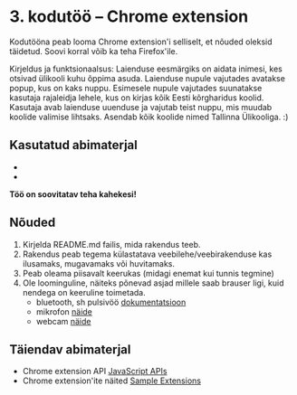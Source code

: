 # 3. kodutöö – Chrome extension

Kodutööna peab looma Chrome extension'i selliselt, et nõuded oleksid täidetud. Soovi korral võib ka teha Firefox'ile.

Kirjeldus ja funktsionaalsus:
Laienduse eesmärgiks on aidata inimesi, kes otsivad ülikooli kuhu õppima asuda.
Laienduse nupule vajutades avatakse popup, kus on kaks nuppu. Esimesele nupule vajutades suunatakse kasutaja rajaleidja lehele, kus on kirjas kõik Eesti kõrgharidus koolid. Kasutaja avab laienduse uuenduse ja vajutab teist nuppu, mis muudab koolide valimise lihtsaks. Asendab kõik koolide nimed Tallinna Ülikooliga. :)

## Kasutatud abimaterjal
-
-
 

**Töö on soovitatav teha kahekesi!**

## Nõuded

1. Kirjelda README.md failis, mida rakendus teeb. 
1. Rakendus peab tegema külastatava veebilehe/veebirakenduse kas ilusamaks, mugavamaks või huvitamaks.
1. Peab oleama piisavalt keerukas (midagi enemat kui tunnis tegmine)
1. Ole loominguline, näiteks põnevad asjad millele saab brauser ligi, kuid nendega on keeruline toimetada.
    - bluetooth, sh pulsivöö [dokumentatsioon](https://developers.google.com/web/updates/2015/07/interact-with-ble-devices-on-the-web)
    - mikrofon [näide](https://www.talater.com/annyang/)
    - webcam [näide](https://revealjs.herokuapp.com/#/0/1)

## Täiendav abimaterjal

* Chrome extension API [JavaScript APIs](https://developer.chrome.com/extensions/api_index/)
* Chrome extension'ite näited [Sample Extensions](https://developer.chrome.com/extensions/samples/)